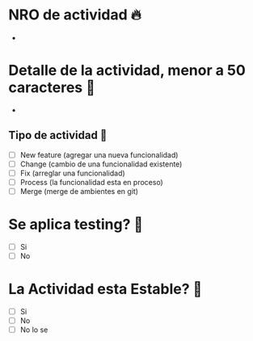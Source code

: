 # NRO de actividad 🔥
-


# Detalle de la actividad, menor a 50 caracteres 🧩
-


## Tipo de actividad 📃
- [ ] New feature (agregar una nueva funcionalidad)
- [ ] Change (cambio de una funcionalidad existente)
- [ ] Fix (arreglar una funcionalidad)
- [ ] Process (la funcionalidad esta en proceso)
- [ ] Merge (merge de ambientes en git)

# Se aplica testing? 🎇
- [ ] Si
- [ ] No

# La Actividad esta Estable? 🎇
- [ ] Si
- [ ] No
- [ ] No lo se 
